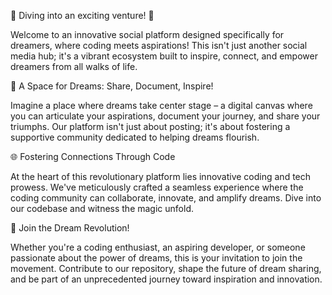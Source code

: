 🌟 Diving into an exciting venture! 🚀

Welcome to an innovative social platform designed specifically for dreamers, where coding meets aspirations! This isn't just another social media hub; it's a vibrant ecosystem built to inspire, connect, and empower dreamers from all walks of life.

🌠 A Space for Dreams: Share, Document, Inspire!

Imagine a place where dreams take center stage – a digital canvas where you can articulate your aspirations, document your journey, and share your triumphs. Our platform isn't just about posting; it's about fostering a supportive community dedicated to helping dreams flourish.

🌐 Fostering Connections Through Code

At the heart of this revolutionary platform lies innovative coding and tech prowess. We've meticulously crafted a seamless experience where the coding community can collaborate, innovate, and amplify dreams. Dive into our codebase and witness the magic unfold.

🚀 Join the Dream Revolution!

Whether you're a coding enthusiast, an aspiring developer, or someone passionate about the power of dreams, this is your invitation to join the movement. Contribute to our repository, shape the future of dream sharing, and be part of an unprecedented journey toward inspiration and innovation.
